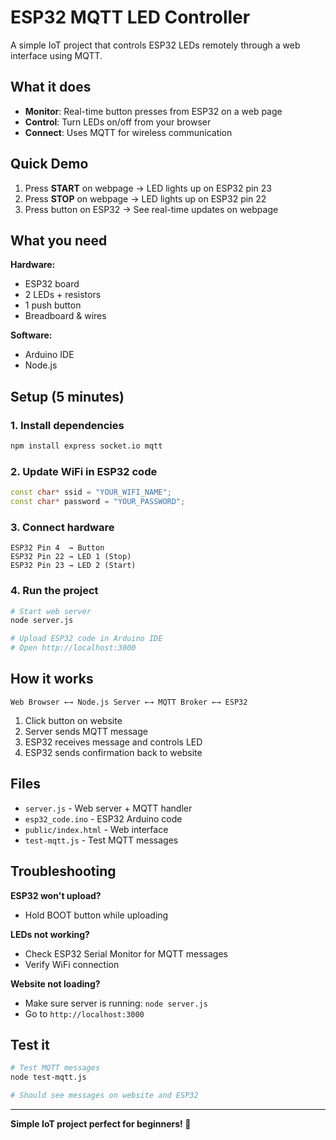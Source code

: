 # ESP32 MQTT LED Controller

A simple IoT project that controls ESP32 LEDs remotely through a web interface using MQTT.

## What it does

- **Monitor**: Real-time button presses from ESP32 on a web page
- **Control**: Turn LEDs on/off from your browser
- **Connect**: Uses MQTT for wireless communication

## Quick Demo

1. Press **START** on webpage → LED lights up on ESP32 pin 23
2. Press **STOP** on webpage → LED lights up on ESP32 pin 22  
3. Press button on ESP32 → See real-time updates on webpage

## What you need

**Hardware:**
- ESP32 board
- 2 LEDs + resistors
- 1 push button
- Breadboard & wires

**Software:**
- Arduino IDE
- Node.js

## Setup (5 minutes)

### 1. Install dependencies
```bash
npm install express socket.io mqtt
```

### 2. Update WiFi in ESP32 code
```cpp
const char* ssid = "YOUR_WIFI_NAME";
const char* password = "YOUR_PASSWORD";
```

### 3. Connect hardware
```
ESP32 Pin 4  → Button
ESP32 Pin 22 → LED 1 (Stop)
ESP32 Pin 23 → LED 2 (Start)
```

### 4. Run the project
```bash
# Start web server
node server.js

# Upload ESP32 code in Arduino IDE
# Open http://localhost:3000
```

## How it works

```
Web Browser ←→ Node.js Server ←→ MQTT Broker ←→ ESP32
```

1. Click button on website
2. Server sends MQTT message
3. ESP32 receives message and controls LED
4. ESP32 sends confirmation back to website

## Files

- `server.js` - Web server + MQTT handler
- `esp32_code.ino` - ESP32 Arduino code
- `public/index.html` - Web interface
- `test-mqtt.js` - Test MQTT messages

## Troubleshooting

**ESP32 won't upload?**
- Hold BOOT button while uploading

**LEDs not working?**
- Check ESP32 Serial Monitor for MQTT messages
- Verify WiFi connection

**Website not loading?**
- Make sure server is running: `node server.js`
- Go to `http://localhost:3000`

## Test it

```bash
# Test MQTT messages
node test-mqtt.js

# Should see messages on website and ESP32
```

---

**Simple IoT project perfect for beginners! 🚀**
